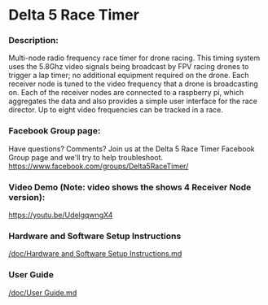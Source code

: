 # Delta 5 Race Timer

### Description:

Multi-node radio frequency race timer for drone racing. This timing system uses the 5.8Ghz video signals being broadcast by FPV racing drones to trigger a lap timer; no additional equipment required on the drone. Each receiver node is tuned to the video frequency that a drone is broadcasting on. Each of the receiver nodes are connected to a raspberry pi, which aggregates the data and also provides a simple user interface for the race director. Up to eight video frequencies can be tracked in a race.

### Facebook Group page:
Have questions? Comments? Join us at the Delta 5 Race Timer Facebook Group page and we'll try to help troubleshoot.
https://www.facebook.com/groups/Delta5RaceTimer/

### Video Demo (Note: video shows the shows 4 Receiver Node version):
https://youtu.be/UdelgqwngX4

### Hardware and Software Setup Instructions
[/doc/Hardware and Software Setup Instructions.md](/doc/Hardware%20and%20Software%20Setup%20Instructions.md)

### User Guide
[/doc/User Guide.md](/doc/User%20Guide.md)
